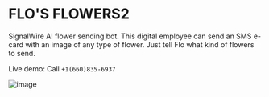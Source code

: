 # FLO'S FLOWERS2
SignalWire AI flower sending bot. This digital employee can send an SMS e-card with an image of any type of flower. Just tell Flo what kind of flowers to send.

Live demo: Call `+1(660)835-6937`


![image](https://github.com/signalwire/digital_employees/assets/13131198/757d4e3a-570e-42d4-8acf-3f5ef4664341)

